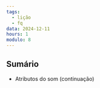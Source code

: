 ```yaml
---
tags:
  - lição
  - fq
data: 2024-12-11
hours: 1
modulo: 8
---
```


## Sumário
- Atributos do som (continuação)